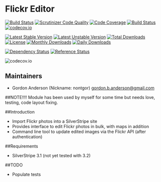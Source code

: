 # Flickr Editor
[![Build Status](https://travis-ci.org/gordonbanderson/flickr-editor.svg?branch=master)](https://travis-ci.org/gordonbanderson/flickr-editor)
[![Scrutinizer Code Quality](https://scrutinizer-ci.com/g/gordonbanderson/flickr-editor/badges/quality-score.png?b=master)](https://scrutinizer-ci.com/g/gordonbanderson/flickr-editor/?branch=master)
[![Code Coverage](https://scrutinizer-ci.com/g/gordonbanderson/flickr-editor/badges/coverage.png?b=master)](https://scrutinizer-ci.com/g/gordonbanderson/flickr-editor/?branch=master)
[![Build Status](https://scrutinizer-ci.com/g/gordonbanderson/flickr-editor/badges/build.png?b=master)](https://scrutinizer-ci.com/g/gordonbanderson/flickr-editor/build-status/master)
[![codecov.io](https://codecov.io/github/gordonbanderson/flickr-editor/coverage.svg?branch=master)](https://codecov.io/github/gordonbanderson/flickr-editor?branch=master)

[![Latest Stable Version](https://poser.pugx.org/weboftalent/flickr/version)](https://packagist.org/packages/weboftalent/flickr)
[![Latest Unstable Version](https://poser.pugx.org/weboftalent/flickr/v/unstable)](//packagist.org/packages/weboftalent/flickr)
[![Total Downloads](https://poser.pugx.org/weboftalent/flickr/downloads)](https://packagist.org/packages/weboftalent/flickr)
[![License](https://poser.pugx.org/weboftalent/flickr/license)](https://packagist.org/packages/weboftalent/flickr)
[![Monthly Downloads](https://poser.pugx.org/weboftalent/flickr/d/monthly)](https://packagist.org/packages/weboftalent/flickr)
[![Daily Downloads](https://poser.pugx.org/weboftalent/flickr/d/daily)](https://packagist.org/packages/weboftalent/flickr)

[![Dependency Status](https://www.versioneye.com/php/weboftalent:flickr/badge.svg)](https://www.versioneye.com/php/weboftalent:flickr)
[![Reference Status](https://www.versioneye.com/php/weboftalent:flickr/reference_badge.svg?style=flat)](https://www.versioneye.com/php/weboftalent:flickr/references)

![codecov.io](https://codecov.io/github/gordonbanderson/flickr-editor/branch.svg?branch=master)

## Maintainers

* Gordon Anderson (Nickname: nontgor)
	<gordon.b.anderson@gmail.com>

##NOTE!!!!
Module has been used by myself for some time but needs love, testing, code layout fixing.

##Introduction

* Import Flickr photos into a SilverStripe site
* Provides interface to edit Flickr photos in bulk, with maps in addition
* Command line tool to update edited images via the Flickr API (after authentication)

##Requirements
* SilverStripe 3.1 (not yet tested with 3.2)

##TODO
* Populate tests
